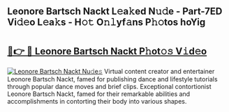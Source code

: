 ## Leonore Bartsch Nackt L𝚎a𝚔ed N𝚞𝚍e - Part-7ED Vi𝚍𝚎o L𝚎a𝚔s - H𝚘𝚝 O𝚗𝚕yf𝚊ns P𝚑𝚘tos hoYig

# <h2><a href="http://kf5fok.oniu.top/?m=Leonore+Bartsch+Nackt">🔗👉 🔴 Leonore Bartsch Nackt P𝚑ot𝚘𝚜 V𝚒d𝚎o</a></h2>

[![Leonore Bartsch Nackt Nu𝚍e𝚜](https://i.imgur.com/0qMVB7G.gif)](http://kf5fok.oniu.top/?m=Leonore+Bartsch+Nackt)
Virtual content creator and entertainer Leonore Bartsch Nackt, famed for publishing dance and lifestyle tutorials through popular dance moves and brief clips. Exceptional contortionist Leonore Bartsch Nackt, famed for their remarkable abilities and accomplishments in contorting their body into various shapes.  
